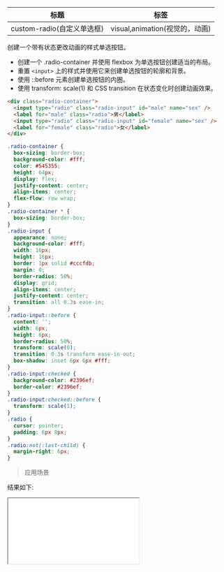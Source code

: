 | 标题                       | 标签                           |
| -------------------------- | ------------------------------ |
| custom-radio(自定义单选框) | visual,animation(视觉的，动画) |

创建一个带有状态更改动画的样式单选按钮。

- 创建一个 .radio-container 并使用 flexbox 为单选按钮创建适当的布局。
- 重置 `<input>` 上的样式并使用它来创建单选按钮的轮廓和背景。
- 使用 ::before 元素创建单选按钮的内圈。
- 使用 transform: scale(1) 和 CSS transition 在状态变化时创建动画效果。

```html
<div class="radio-container">
  <input type="radio" class="radio-input" id="male" name="sex" />
  <label for="male" class="radio">男</label>
  <input type="radio" class="radio-input" id="female" name="sex" />
  <label for="female" class="radio">女</label>
</div>
```

```css
.radio-container {
  box-sizing: border-box;
  background-color: #fff;
  color: #545355;
  height: 64px;
  display: flex;
  justify-content: center;
  align-items: center;
  flex-flow: row wrap;
}
.radio-container * {
  box-sizing: border-box;
}
.radio-input {
  appearance: none;
  background-color: #fff;
  width: 16px;
  height: 16px;
  border: 1px solid #cccfdb;
  margin: 0;
  border-radius: 50%;
  display: grid;
  align-items: center;
  justify-content: center;
  transition: all 0.3s ease-in;
}
.radio-input::before {
  content: '';
  width: 6px;
  height: 6px;
  border-radius: 50%;
  transform: scale(0);
  transition: 0.3s transform ease-in-out;
  box-shadow: inset 6px 6px #fff;
}
.radio-input:checked {
  background-color: #2396ef;
  border-color: #2396ef;
}
.radio-input:checked::before {
  transform: scale(1);
}
.radio {
  cursor: pointer;
  padding: 6px 8px;
}
.radio:not(:last-child) {
  margin-right: 6px;
}
```

> 应用场景

<div class="code-editor" data-url="codes/css/html/custom-radio.html" data-language="html"></div>

结果如下:

<iframe src="codes/css/html/custom-radio.html"></iframe>
